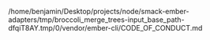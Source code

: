/home/benjamin/Desktop/projects/node/smack-ember-adapters/tmp/broccoli_merge_trees-input_base_path-dfqiT8AY.tmp/0/vendor/ember-cli/CODE_OF_CONDUCT.md